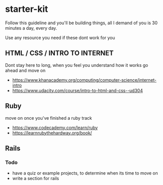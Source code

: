 # starter-kit 
Follow this guideline and you'll be building things,
all I demand of you is 30 minutes a day, every day.

Use any resource you need if these dont work for you

## HTML / CSS / INTRO TO INTERNET
Dont stay here to long, when you feel you understand how it works
go ahead and move on 

* https://www.khanacademy.org/computing/computer-science/internet-intro
* https://www.udacity.com/course/intro-to-html-and-css--ud304

## Ruby
move on once you've finished a ruby track

* https://www.codecademy.com/learn/ruby
* https://learnrubythehardway.org/book/

## Rails


### Todo

* have a quiz or example projects, to determine when its time to move on
* write a section for rails 
